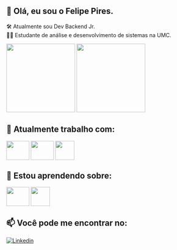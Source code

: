 ## 👋 Olá, eu sou o Felipe Pires.

🛠️ Atualmente sou Dev Backend Jr.
<br>
👨‍🎓 Estudante de análise e desenvolvimento de sistemas na UMC.
<br>
<div>
  <img height="180em" src="https://github-readme-stats.vercel.app/api?username=felipe-pires&show_icons=true&theme=dracula">
  <img height="180em" src="https://github-readme-stats.vercel.app/api/top-langs?username=felipe-pires&show_icons=true&theme=dracula&hide_progress=true">
</div>

## 📖 Atualmente trabalho com:

<div>
   <img align="center" height="50" width="60" src="https://cdn.jsdelivr.net/gh/devicons/devicon/icons/java/java-original-wordmark.svg"/>
   <img align="center" height="50" width="60" src="https://cdn.jsdelivr.net/gh/devicons/devicon/icons/spring/spring-original-wordmark.svg"/>
   <img align="center" height="50" src="https://cdn.jsdelivr.net/gh/devicons/devicon/icons/postgresql/postgresql-original.svg" />
</div>

## 📖 Estou aprendendo sobre:

<div>
   <img align="center" height="50" width="60" src="https://cdn.jsdelivr.net/gh/devicons/devicon/icons/ruby/ruby-plain-wordmark.svg"/>
   <img align="center" height="50" src="https://cdn.jsdelivr.net/gh/devicons/devicon/icons/go/go-original.svg"/>
</div>

## 📫 Você pode me encontrar no: 
[![Linkedin](https://img.shields.io/badge/LinkedIn-0077B5?style=for-the-badge&logo=linkedin&logoColor=white)](https://www.linkedin.com/in/felipe-dos-santos-pires-1113a319b?lipi=urn%3Ali%3Apage%3Ad_flagship3_profile_view_base_contact_details%3BDTGG8Tp3SpmGwOhMHUEDpQ%3D%3D)
